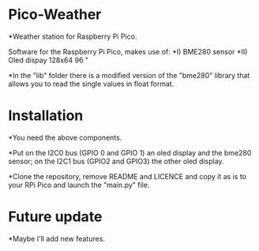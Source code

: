 # Pico-Weather
*Weather station for Raspberry Pi Pico.


Software for the Raspberry Pi Pico, makes use of:
*I) BME280 sensor
*II) Oled dispay 128x64 96 "

*In the "lib" folder there is a modified version of the "bme280" library 
that allows you to read the single values in float format.

# Installation
*You need the above components.

*Put on the I2C0 bus (GPIO 0 and GPIO 1) an oled display and the bme280 sensor; 
on the I2C1 bus (GPIO2 and GPIO3) the other oled display.

*Clone the repository, remove README and LICENCE and copy it as is to your RPi Pico and launch the "main.py" file.

# Future update
*Maybe I'll add new features.